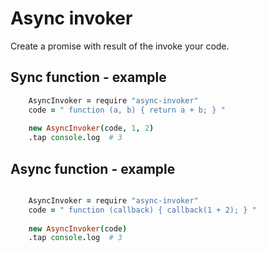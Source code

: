 # Async invoker


Create a promise with result of the invoke your code.

## Sync function - example
```coffee
    AsyncInvoker = require "async-invoker"
    code = " function (a, b) { return a + b; } "
    
    new AsyncInvoker(code, 1, 2)
    .tap console.log  # 3
```

## Async function - example
```CoffeeScript

    AsyncInvoker = require "async-invoker"
    code = " function (callback) { callback(1 + 2); } "
    
    new AsyncInvoker(code)
    .tap console.log  # 3
```
    